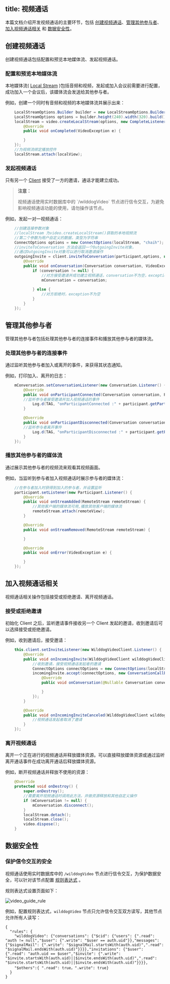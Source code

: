 title: 视频通话
---

本篇文档介绍开发视频通话的主要环节，包括 [创建视频通话](/guide/video/android/conversation.html#创建视频通话)、[管理其他参与者](/guide/video/android/conversation.html#管理其他参与者)、[加入视频通话相关](/guide/video/android/conversation.html#加入视频通话相关) 和 [数据安全性](/guide/video/android/conversation.html#数据安全性)。

## 创建视频通话

创建视频通话包括配置和预览本地媒体流、发起视频通话。



### 配置和预览本地媒体流

本地媒体流( [Local Stream](/guide/video/core.html#Local-Stream) )包括音频和视频，发起或加入会议前需要进行配置，成功加入一个会议后，该媒体流会发送给其他参与者。

例如，创建一个同时有音频和视频的本地媒体流并展示出来：

```java
    LocalStreamOptions.Builder builder = new LocalStreamOptions.Builder();
    LocalStreamOptions options = builder.height(240).width(320).build();
    localStream = video.createLocalStream(options, new CompleteListener() {
        @Override
        public void onCompleted(VideoException e) {

        }
    });
    //为视频流绑定播放控件
    localStream.attach(localView);
```

### 发起视频通话

只有另一个 [Client](/guide/video/core.html#Client) 接受了一方的邀请，通话才能建立成功。

<blockquote class="warning">
  <p><strong>注意：</strong></p>
  视频通话使用实时数据库中的 `/wilddogVideo` 节点进行信令交互，为避免影响视频通话功能的使用，请勿操作该节点。
</blockquote>


例如，发起一对一视频通话：

```java
    //创建连接参数对象
    //localStream 为video.createLocalStream()获取的本地视频流
    //第二个参数为用户自定义的数据，类型为字符串
    ConnectOptions options = new ConnectOptions(localStream, "chaih");
    //inviteToConversation 方法会返回一个OutgoingInvite对象，
    //通过OutgoingInvite对象可以进行取消邀请操作
    outgoingInvite = client.inviteToConversation(participant,options, new ConversationCallback() {
        @Override
        public void onConversation(Conversation conversation, VideoException exception) {
            if (conversation != null) {
                //对方接受邀请并成功建立视频通话，conversation不为空，exception为空
                mConversation = conversation;
            
            } else {
                //对方拒绝时，exception不为空
            }
        }
    });
```

## 管理其他参与者

管理其他参与者包括处理其他参与者的连接事件和播放其他参与者的媒体流。


### 处理其他参与者的连接事件

通过监听其他参与者加入或离开的事件，来获得其状态通知。

例如，打印加入、离开的日志：

```java
    mConversation.setConversationListener(new Conversation.Listener() {
        @Override
        public void onParticipantConnected(Conversation conversation, Participant participant) {
        //监听参与者接受邀请并加入视频通话的事件
            Log.d(TAG, "onParticipantConnected :" + participant.getParticipantId());
        }

        @Override
        public void onParticipantDisconnected(Conversation conversation, Participant participant) {
        //监听参与者离开事件
            Log.d(TAG, "onParticipantDisconnected :" + participant.getParticipantId());
        }
    });
```

### 播放其他参与者的媒体流

通过展示其他参与者的视频流来观看其视频画面。

例如，当监听到参与者加入视频通话时展示参与者的媒体流：

```java
    //在参与者加入时获得到加入的参与者，并设置监听
    participant.setListener(new Participant.Listener() {
        @Override
        public void onStreamAdded(RemoteStream remoteStream) {
            //其他客户端的媒体流可用,播放其他客户端的媒体流
            remoteStream.attach(remoteView);
        }

        @Override
        public void onStreamRemoved(RemoteStream remoteStream) {

        }

        @Override
        public void onError(VideoException e) {

        }
    });
```

## 加入视频通话相关

视频通话相关操作包括接受或拒绝邀请、离开视频通话。

### 接受或拒绝邀请

初始化 Client 之后，监听邀请事件接收另一个 Client 发起的邀请，收到邀请后可以选择接受或拒绝邀请。

例如，收到邀请后，接受邀请：

```java
    this.client.setInviteListener(new WilddogVideoClient.Listener() {
        @Override
        public void onIncomingInvite(WilddogVideoClient wilddogVideoClient, IncomingInvite incomingInvite) {
            //收到邀请，接受视频通话发起者的邀请
            ConnectOptions connectOptions = new ConnectOptions(localStream, "");
            incomingInvite.accept(connectOptions, new ConversationCallback() {
                @Override
                public void onConversation(@Nullable Conversation conversation, @Nullable VideoException e) {

                }
            });
        }

        @Override
        public void onIncomingInviteCanceled(WilddogVideoClient wilddogVideoClient, IncomingInvite incomingInvite) {
            //视频通话发起者取消了邀请
        }
    });
```

### 离开视频通话

离开一个正在进行的视频通话并释放媒体资源。可以直接释放媒体资源或通过监听离开通话事件在成功离开通话后释放媒体资源。

例如，断开视频通话并释放不使用的资源：

```java
    @Override
    protected void onDestroy() {
        super.onDestroy();
        //需要离开视频通话时调用此方法，并做资源释放和其他自定义操作
        if (mConversation != null) {
            mConversation.disconnect();
        }
        localStream.detach();
        localStream.close();
        video.dispose();
    }
```

## 数据安全性

### 保护信令交互的安全

视频通话使用实时数据库中的 `/wilddogVideo` 节点进行信令交互，为保护数据安全，可以针对该节点配置 [规则表达式](/guide/sync/rules/introduce.html) 。

规则表达式设置页面如下：

<img src="/images/video_guide_rule.png" alt="video_guide_rule">

例如，配置规则表达式，`wilddogVideo` 节点只允许信令交互双方读写，其他节点允许所有人读写：

```
{
  "rules": {
    "wilddogVideo": {"conversations": {"$cid": {"users": {".read": "auth != null","$user": {".write": "$user == auth.uid"}},"messages": {"$signalMail": {".write": "$signalMail.startsWith(auth.uid)",".read": "$signalMail.endsWith(auth.uid)"}}}},"invitations": {"$user": {".read": "auth.uid == $user","$invite": {".write": "$invite.startsWith(auth.uid)||$invite.endsWith(auth.uid)",".read": "$invite.startsWith(auth.uid)||$invite.endsWith(auth.uid)"}}}},
    "$others":{ ".read": true，".write": true}
  }
}
```
